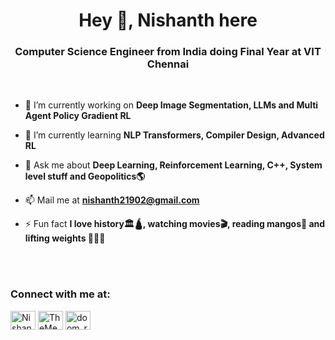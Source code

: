 <!-- Add logo -->
<h1 align="center">Hey 👋, Nishanth here</h1>
<h3 align="center">Computer Science Engineer from India doing Final Year at VIT Chennai</h3>
<!--  Put some images/vids to display here
-->

<br>

- 🔭 I’m currently working on **Deep Image Segmentation, LLMs and Multi Agent Policy Gradient RL**

- 🌱 I’m currently learning **NLP Transformers, Compiler Design, Advanced RL**

- 💬 Ask me about **Deep Learning, Reinforcement Learning, C++, System level stuff and Geopolitics🌎**

- 📫 Mail me at **nishanth21902@gmail.com**

- ⚡ Fun fact **I love history🏛️🛕, watching movies🎬, reading mangos📖 and lifting weights 💪🏋️‍♂️**

<br>

<br>

<h3 align="left">Connect with me at:</h3>
<p align="left">
<a href="https://www.linkedin.com/in/nishanth-n-01032a1b4/" target="blank"><img align="center" src="https://raw.githubusercontent.com/rahuldkjain/github-profile-readme-generator/master/src/images/icons/Social/linked-in-alt.svg" alt="Nishanth N" height="30" width="40" /></a>
<a href="https://leetcode.com/TheMedicineSeller/" target="blank"><img align="center" src="https://raw.githubusercontent.com/rahuldkjain/github-profile-readme-generator/master/src/images/icons/Social/leet-code.svg" alt="TheMedicineSeller" height="30" width="40" /></a>
<a href="https://www.instagram.com/nishanth21902/" target="blank"><img align="center" src="https://raw.githubusercontent.com/rahuldkjain/github-profile-readme-generator/master/src/images/icons/Social/instagram.svg" alt="doom_reigns" height="30" width="40" /></a>
</p><br>

